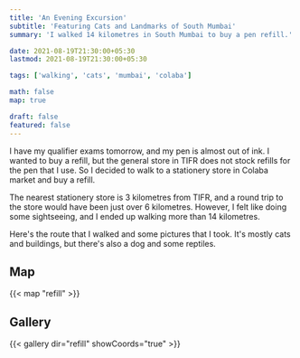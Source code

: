 ```yaml
---
title: 'An Evening Excursion'
subtitle: 'Featuring Cats and Landmarks of South Mumbai'
summary: 'I walked 14 kilometres in South Mumbai to buy a pen refill.'

date: 2021-08-19T21:30:00+05:30
lastmod: 2021-08-19T21:30:00+05:30

tags: ['walking', 'cats', 'mumbai', 'colaba']

math: false
map: true

draft: false
featured: false
---
```


I have my qualifier exams tomorrow, and my pen is almost out of ink. I wanted to buy a refill, but the general store in TIFR does not stock refills for the pen that I use. So I decided to walk to a stationery store in Colaba market and buy a refill.

The nearest stationery store is 3 kilometres from TIFR, and a round trip to the store would have been just over 6 kilometres. However, I felt like doing some sightseeing, and I ended up walking more than 14 kilometres.

Here's the route that I walked and some pictures that I took. It's mostly cats and buildings, but there's also a dog and some reptiles.

## Map

{{< map "refill" >}}

## Gallery

{{< gallery dir="refill" showCoords="true" >}}
